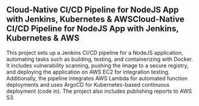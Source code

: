 ## Cloud-Native CI/CD Pipeline for NodeJS App with Jenkins, Kubernetes & AWSCloud-Native CI/CD Pipeline for NodeJS App with Jenkins, Kubernetes & AWS

This project sets up a Jenkins CI/CD pipeline for a NodeJS application, automating tasks such as building, testing, and containerizing with Docker. It includes vulnerability scanning, pushing the image to a secure registry, and deploying the application on AWS EC2 for integration testing. Additionally, the pipeline integrates AWS Lambda for automated function deployments and uses ArgoCD for Kubernetes-based continuous deployment (code in). The project also includes publishing reports to AWS S3.